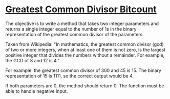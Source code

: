 # [Greatest Common Divisor Bitcount](https://www.codewars.com/kata/greatest-common-divisor-bitcount "https://www.codewars.com/kata/54b45c37041df0caf800020f")

The objective is to write a method that takes two integer parameters and returns a single integer equal to the number of 1s in the binary representation of the greatest common divisor of the parameters. 

Taken from Wikipedia:
"In mathematics, the greatest common divisor (gcd) of two or more integers, when at least one of them is not zero, is the largest positive integer that divides the numbers without a remainder. For example, the GCD of 8 and 12 is 4."

For example: the greatest common divisor of 300 and 45 is 15. The binary representation of 15 is 1111, so the correct output would be 4.

If both parameters are 0, the method should return 0.
The function must be able to handle negative input.

